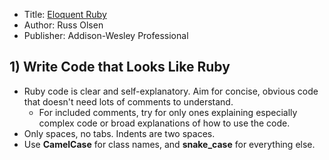 * Title: [Eloquent Ruby](https://www.amazon.com/Eloquent-Ruby-Addison-Wesley-Professional/dp/0321584104)
* Author: Russ Olsen
* Publisher: Addison-Wesley Professional


## 1) Write Code that Looks Like Ruby

* Ruby code is clear and self-explanatory. Aim for concise, obvious code that doesn't need lots of comments to understand.
    * For included comments, try for only ones explaining especially complex code or broad explanations of how to use the code. 
* Only spaces, no tabs. Indents are two spaces.
* Use **CamelCase** for class names, and **snake_case** for everything else.
